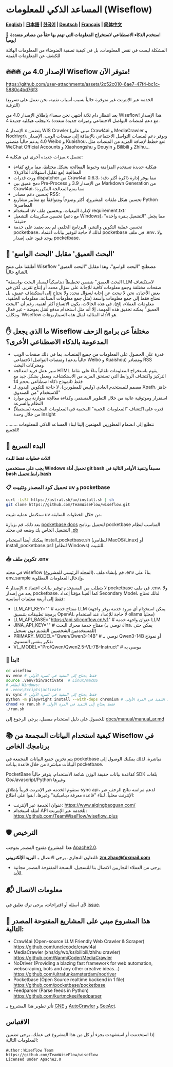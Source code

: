 # المساعد الذكي للمعلومات (Wiseflow)

**[English](README_EN.md) | [日本語](README_JP.md) | [한국어](README_KR.md) | [Deutsch](README_DE.md) | [Français](README_FR.md) | [简体中文](README.md)**

🚀 **استخدم الذكاء الاصطناعي لاستخراج المعلومات التي تهتم بها حقاً من مصادر متعددة يومياً!**

المشكلة ليست في نقص المعلومات، بل في كيفية تصفية الضوضاء من المعلومات الهائلة للكشف عن المعلومات القيمة

## 🔥🔥🔥 الإصدار 4.0 من Wiseflow متوفر الآن!

https://github.com/user-attachments/assets/2c52c010-6ae7-47f4-bc1c-5880c4bd76f3

(الخدمة عبر الإنترنت غير متوفرة حالياً بسبب أسباب تقنية، نحن نعمل على تسريع الترقية)

بعد انتظار دام ثلاثة أشهر، نحن سعداء بإطلاق الإصدار 4.0 من Wiseflow! هذا الإصدار يجلب هيكلية جديدة 4.x، مع دعم لمنصات التواصل الاجتماعي وميزات جديدة متعددة.

الإصدار 4.x يتضمن WIS Crawler (مبني على Crawl4ai و MediaCrawler و Nodriver)، ويوفر دعم لمنصات التواصل الاجتماعي بالإضافة إلى صفحات الويب. الإصدار 4.0 يدعم حالياً منصتي Weibo و Kuaishou، مع خطط لإضافة المزيد من المنصات مثل:
WeChat Official Accounts و Xiaohongshu و Douyin و Bilibili و Zhihu...

ميزات جديدة أخرى في هيكلية 4.x تشمل:

- هيكلية جديدة تستخدم المزامنة وخيوط المعالجة بشكل مختلط، مما يرفع كفاءة المعالجة (مع تقليل استهلاك الذاكرة)؛
- ورث قدرات dispatcher من Crawl4ai 0.6.3، مما يوفر إدارة ذاكرة أكثر دقة؛
- دمج عميق بين Pre-Process من الإصدار 3.9 و Markdown Generation من Crawl4ai، مما يمنع المعالجة المكررة؛
- تحسين دعم مصادر RSS؛
- تحسين هيكل ملفات المشروع، أكثر وضوحاً ومتوافقاً مع معايير مشاريع Python المعاصرة؛
- استخدام uv لإدارة التبعيات، وتحسين ملف requirement.txt؛
- تحسين سكريبتات التشغيل (مع دعم Windows)، مما يجعل "التشغيل بنقرة واحدة" حقيقة؛
- تحسين عملية التكوين والنشر، البرنامج الخلفي لم يعد يعتمد على خدمة pocketbase، لذلك لا حاجة لتوفير بيانات اعتماد pocketbase في ملف .env، ولا يوجد قيود على إصدار pocketbase.

## 🧐  'البحث العميق' مقابل 'البحث الواسع'

أطلقنا على منتج Wiseflow مصطلح "البحث الواسع"، وهذا مقابل "البحث العميق" الشائع حالياً.

"البحث العميق" يتضمن تخطيطاً ديناميكياً لمسار البحث بواسطة LLM لاستكشاف صفحات مختلفة وجمع معلومات كافية للإجابة على سؤال محدد أو إنتاج تقرير. لكن في بعض الأحيان، نحن لا نبحث عن إجابة لسؤال محدد ولا نحتاج إلى استكشاف عميق، بل نحتاج فقط إلى جمع معلومات واسعة (مثل جمع معلومات الصناعة، معلومات الخلفية، معلومات العملاء، إلخ). في هذه الحالات، يكون الاتساع أكثر أهمية. رغم أن "البحث العميق" يمكنه تحقيق هذه المهمة، إلا أنه مثل استخدام مدفع لقتل بعوضة - غير فعال ومكلف. Wiseflow هو الأداة المثالية لمثل هذه السيناريوهات.

## ✋ ما الذي يجعل Wiseflow مختلفاً عن برامج الزحف المدعومة بالذكاء الاصطناعي الأخرى؟

- قدرة على الحصول على المعلومات من جميع المنصات، بما في ذلك صفحات الويب ومنصات التواصل الاجتماعي (حالياً يدعم Weibo و Kuaishou) ومصادر RSS ومحركات البحث
- سير عمل فريد لمعالجة HTML يقوم باستخراج المعلومات تلقائياً بناءً على نقاط التركيز واكتشاف الروابط التي تستحق المزيد من الاستكشاف، ويعمل بشكل جيد مع نموذج ذكاء اصطناعي بحجم 14b فقط
- مصمم للمستخدم العادي (وليس للمطورين)، لا حاجة للتكوين اليدوي لـ Xpath، جاهز للاستخدام "من الصندوق"
- استقرار وموثوقية عالية من خلال التطوير المستمر، وكفاءة معالجة متوازنة بين موارد النظام والسرعة
- (مستقبلاً) قدرة على اكتشاف "المعلومات الخفية" المخفية في المعلومات المجمعة من خلال وحدة insight

……… نتطلع إلى انضمام المطورين المهتمين إلينا لبناء المساعد الذكي للمعلومات للجميع!

## 🌟 البدء السريع

**ثلاث خطوات فقط للبدء!**

**يجب على مستخدمي Windows تحميل أداة git bash مسبقاً وتنفيذ الأوامر التالية في bash [رابط تحميل bash](https://git-scm.com/downloads/win)**

### 📋 تحميل كود المصدر وتثبيت uv و pocketbase

```bash
curl -LsSf https://astral.sh/uv/install.sh | sh
git clone https://github.com/TeamWiseFlow/wiseflow.git
```

ستكتمل عملية تثبيت uv من خلال الخطوات السابقة.

بعد ذلك، قم بزيارة [pocketbase docs](https://pocketbase.io/docs/) لتحميل برنامج pocketbase المناسب لنظام التشغيل الخاص بك وضعه في مجلد [.pb](./pb/)

يمكنك أيضاً استخدام install_pocketbase.sh (لنظامي MacOS/Linux) أو install_pocketbase.ps1 (لنظام Windows) للتثبيت.

### 📥 تكوين ملف .env

في مجلد wiseflow (المجلد الرئيسي للمشروع)، قم بإنشاء ملف .env بناءً على env_sample وإدخال المعلومات المطلوبة.

الإصدار 4.x لا يتطلب من المستخدم توفير بيانات اعتماد pocketbase في ملف .env، ولا يحد من إصدار pocketbase. كما ألغينا مؤقتاً إعداد Secondary Model، لذلك تحتاج فقط إلى أربعة معلمات أساسية:

- LLM_API_KEY="" # مفتاح خدمة LLM (يمكن استخدام أي مزود خدمة يوفر واجهة برمجة تطبيقات بتنسيق OpenAI، لا حاجة للإعداد عند استخدام ollama محلياً)
- LLM_API_BASE="https://api.siliconflow.cn/v1" # عنوان واجهة خدمة LLM
- JINA_API_KEY="" # مفتاح خدمة محرك البحث (نوصي بـ Jina، يمكن حتى للمستخدمين الشخصيين التقديم دون تسجيل)
- PRIMARY_MODEL="Qwen/Qwen3-14B" # نوصي بـ Qwen3-14B أو نموذج تفكير بنفس المستوى
- VL_MODEL="Pro/Qwen/Qwen2.5-VL-7B-Instruct" # موصى به

### 🚀  ابدأ!

```bash
cd wiseflow
uv venv # فقط يحتاج إلى التنفيذ في المرة الأولى
source .venv/bin/activate  # Linux/macOS
# لنظام Windows:
# .venv\Scripts\activate
uv sync # فقط يحتاج إلى التنفيذ في المرة الأولى
python -m playwright install --with-deps chromium # فقط يحتاج إلى التنفيذ في المرة الأولى
chmod +x run.sh # فقط يحتاج إلى التنفيذ في المرة الأولى
./run.sh
```

للحصول على دليل استخدام مفصل، يرجى الرجوع إلى [docs/manual/manual_ar.md](./docs/manual/manual_ar.md)

## 📚 كيفية استخدام البيانات المجمعة من Wiseflow في برنامجك الخاص

يتم تخزين جميع البيانات المجمعة في pocketbase مباشرة، لذلك يمكنك الوصول إلى البيانات مباشرة من خلال قاعدة بيانات pocketbase.

PocketBase كقاعدة بيانات خفيفة الوزن شائعة الاستخدام، يتوفر حالياً SDK بلغات Go/Javascript/Python وغيرها.

ستقوم الخدمة عبر الإنترنت قريباً بإطلاق sync api، لدعم مزامنة نتائج الزحف عبر الإنترنت محلياً، لبناء "قاعدة معرفة ديناميكية" وغيرها، ابقوا على اطلاع:

  - عنوان الخدمة عبر الإنترنت: https://www.aiqingbaoguan.com/ 
  - أمثلة استخدام API للخدمة عبر الإنترنت: https://github.com/TeamWiseFlow/wiseflow_plus


## 🛡️ الترخيص

هذا المشروع مفتوح المصدر بموجب [Apache2.0](LICENSE).

للتعاون التجاري، يرجى الاتصال بـ **البريد الإلكتروني: zm.zhao@foxmail.com**

- يرجى من العملاء التجاريين الاتصال بنا للتسجيل، النسخة المفتوحة المصدر مجانية للأبد.

## 📬 معلومات الاتصال

لأي أسئلة أو اقتراحات، يرجى ترك تعليق في [issue](https://github.com/TeamWiseFlow/wiseflow/issues).

## 🤝 هذا المشروع مبني على المشاريع المفتوحة المصدر التالية:

- Crawl4ai (Open-source LLM Friendly Web Crawler & Scraper) https://github.com/unclecode/crawl4ai
- MediaCrawler (xhs/dy/wb/ks/bilibili/zhihu crawler) https://github.com/NanmiCoder/MediaCrawler
- NoDriver (Providing a blazing fast framework for web automation, webscraping, bots and any other creative ideas...) https://github.com/ultrafunkamsterdam/nodriver
- Pocketbase (Open Source realtime backend in 1 file) https://github.com/pocketbase/pocketbase
- Feedparser (Parse feeds in Python) https://github.com/kurtmckee/feedparser

تأثر تطوير هذا المشروع بـ [GNE](https://github.com/GeneralNewsExtractor/GeneralNewsExtractor) و [AutoCrawler](https://github.com/kingname/AutoCrawler) و [SeeAct](https://github.com/OSU-NLP-Group/SeeAct).

## الاقتباس

إذا استخدمت أو استشهدت بجزء أو كل من هذا المشروع في عملك، يرجى تضمين المعلومات التالية:

```
Author：Wiseflow Team
https://github.com/TeamWiseFlow/wiseflow
Licensed under Apache2.0
``` 